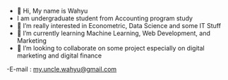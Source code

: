 - 👋 Hi, My name is Wahyu
- I am undergraduate student from Accounting program study
- 👀 I’m really interested in Econometric, Data Science and some IT Stuff
- 🌱 I’m currently learning Machine Learning, Web Development, and Marketing
- 💞️ I’m looking to collaborate on some project especially on digital marketing and digital finance

-E-mail             : my.uncle.wahyu@gmail.com

<!---
WahyuFauzi/WahyuFauzi is a ✨ special ✨ repository because its `README.md` (this file) appears on your GitHub profile.
You can click the Preview link to take a look at your changes.
--->
